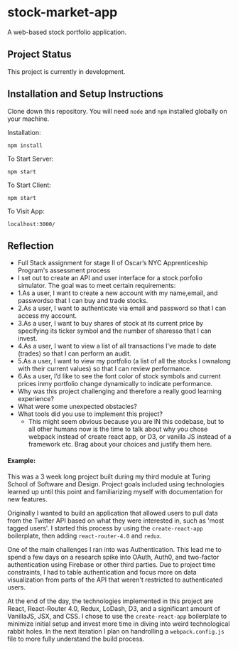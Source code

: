 # stock-market-app
A web-based stock portfolio application.

## Project Status
This project is currently in development.


## Installation and Setup Instructions  

Clone down this repository. You will need `node` and `npm` installed globally on your machine.  

Installation:

`npm install`  

To Start Server:

`npm start` 

To Start Client:

`npm start`

To Visit App:

`localhost:3000/`  

## Reflection

  - Full Stack assignment for stage II of Oscar’s NYC Apprenticeship Program's assessment process
  - I set out to create an API and user interface for a stock porfolio simulator. The goal was to meet certain requirements:
  - 1.As a user, I want to create a new account with my name,email, and passwordso that I can buy and trade stocks.
  - 2.As a user, I want to authenticate via email and password so that I can access my account.
  - 3.As a user, I want to buy shares of stock at its current price by specifying its ticker symbol and the number of sharesso that I can invest.
  - 4.As a user, I want to view a list of all transactions I’ve made to date (trades) so that I can perform an audit.
  - 5.As a user, I want to view my portfolio (a list of all the stocks I ownalong with their current values) so that I can review performance.
  - 6.As a user, I’d like to see the font color of stock symbols and current prices inmy portfolio change dynamically to indicate performance.
  - Why was this project challenging and therefore a really good learning experience?
  - What were some unexpected obstacles?
  - What tools did you use to implement this project?
      - This might seem obvious because you are IN this codebase, but to all other humans now is the time to talk about why you chose webpack instead of create react app, or D3, or vanilla JS instead of a framework etc. Brag about your choices and justify them here.  

#### Example:  

This was a 3 week long project built during my third module at Turing School of Software and Design. Project goals included using technologies learned up until this point and familiarizing myself with documentation for new features.  

Originally I wanted to build an application that allowed users to pull data from the Twitter API based on what they were interested in, such as 'most tagged users'. I started this process by using the `create-react-app` boilerplate, then adding `react-router-4.0` and `redux`.  

One of the main challenges I ran into was Authentication. This lead me to spend a few days on a research spike into OAuth, Auth0, and two-factor authentication using Firebase or other third parties. Due to project time constraints, I had to table authentication and focus more on data visualization from parts of the API that weren't restricted to authenticated users.

At the end of the day, the technologies implemented in this project are React, React-Router 4.0, Redux, LoDash, D3, and a significant amount of VanillaJS, JSX, and CSS. I chose to use the `create-react-app` boilerplate to minimize initial setup and invest more time in diving into weird technological rabbit holes. In the next iteration I plan on handrolling a `webpack.config.js` file to more fully understand the build process.
